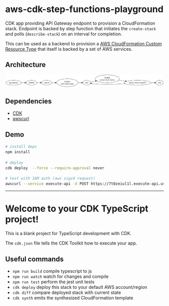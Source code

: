 # aws-cdk-step-functions-playground

CDK app providing API Gateway endpoint to provision a CloudFormation stack.  Endpoint is backed by step function that
initiates the `create-stack` and polls (`describe-stack`) on an interval for completion.

This can be used as a backend to provision a [AWS CloudFormation Custom Resource Type](https://brianpfeil.com/post/aws-cloudformation-custom-resource-type/) that itself is backed by a set of AWS services.

## Architecture

![](images/arch.svg)

<!--
# graphviz source
digraph G {
    rankdir=LR;
    "api gateway" -> lambda
    lambda -> "step fn"
    "step fn" -> "lambda\n(cfn create stack)"
    "lambda\n(cfn create stack)" -> wait
    wait -> "lambda\n(create stack status)"
    "lambda\n(create stack status)" -> "choice (stack created?)"
    "choice (stack created?)"->wait
    "choice (stack created?)"->end
}
-->

## Dependencies

* [CDK](https://aws.amazon.com/cdk/)
* [awscurl](https://github.com/okigan/awscurl)

## Demo

```sh
# install deps
npm install

# deploy
cdk deploy  --force --require-approval never

# test with IAM auth (aws sigv4 request)
awscurl --service execute-api -X POST https://7t0zeiul1l.execute-api.us-east-1.amazonaws.com/prod/ -d '{"foo": "bar"}'
```

---
# Welcome to your CDK TypeScript project!

This is a blank project for TypeScript development with CDK.

The `cdk.json` file tells the CDK Toolkit how to execute your app.

## Useful commands

 * `npm run build`   compile typescript to js
 * `npm run watch`   watch for changes and compile
 * `npm run test`    perform the jest unit tests
 * `cdk deploy`      deploy this stack to your default AWS account/region
 * `cdk diff`        compare deployed stack with current state
 * `cdk synth`       emits the synthesized CloudFormation template
